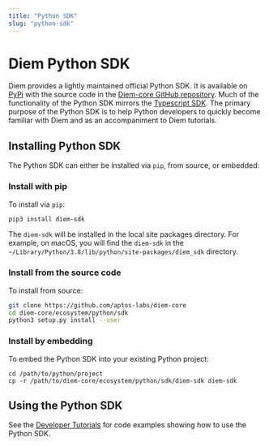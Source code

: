 ```yaml
---
title: "Python SDK"
slug: "python-sdk"
---
```


# Diem Python SDK

Diem provides a lightly maintained official Python SDK. It is available on [PyPi](https://pypi.org/project/diem-sdk/) with the source code in the [Diem-core GitHub repository](https://github.com/aptos-labs/diem-core/tree/main/ecosystem/python/sdk). Much of the functionality of the Python SDK mirrors the [Typescript SDK](./ts-sdk/index.md). The primary purpose of the Python SDK is to help Python developers to quickly become familiar with Diem and as an accompaniment to Diem tutorials.

## Installing Python SDK

The Python SDK can either be installed via `pip`, from source, or embedded:

### Install with pip

To install via `pip`:

```bash
pip3 install diem-sdk
```

The `diem-sdk` will be installed in the local site packages directory. For example, on macOS, you will find the `diem-sdk` in the `~/Library/Python/3.8/lib/python/site-packages/diem_sdk` directory.

### Install from the source code

To install from source:

```bash
git clone https://github.com/aptos-labs/diem-core
cd diem-core/ecosystem/python/sdk
python3 setup.py install --user
```

### Install by embedding

To embed the Python SDK into your existing Python project:

```
cd /path/to/python/project
cp -r /path/to/diem-core/ecosystem/python/sdk/diem-sdk diem-sdk
```

## Using the Python SDK

See the [Developer Tutorials](../tutorials/index.md) for code examples showing how to use the Python SDK.